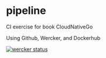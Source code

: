# pipeline
CI exercise for book CloudNativeGo

Using Github, Wercker, and Dockerhub 

[![wercker status](https://app.wercker.com/status/60be03f1bf59578ba1655e606c037ac1/m/master "wercker status")](https://app.wercker.com/project/byKey/60be03f1bf59578ba1655e606c037ac1)
